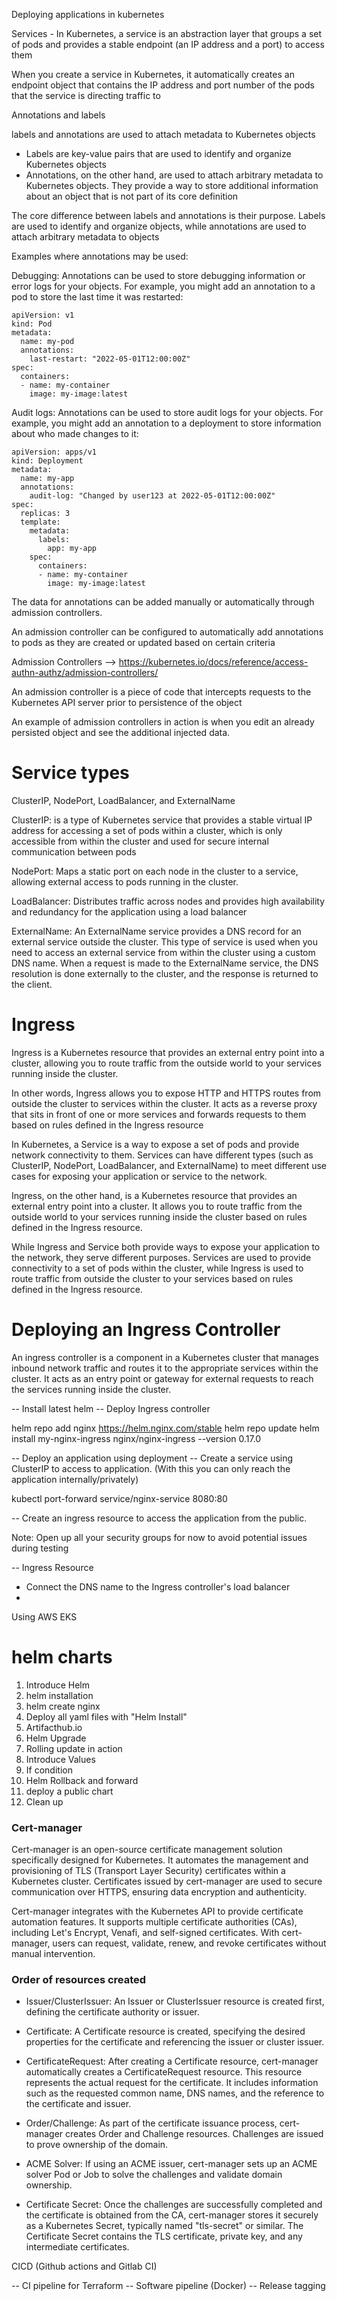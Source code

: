 Deploying applications in kubernetes

Services - In Kubernetes, a service is an abstraction layer that groups a set of pods and provides a stable endpoint (an IP address and a port) to access them

When you create a service in Kubernetes, it automatically creates an endpoint object that contains the IP address and port number of the pods that the service is directing traffic to


Annotations and labels 

labels and annotations are used to attach metadata to Kubernetes objects

- Labels are key-value pairs that are used to identify and organize Kubernetes objects
- Annotations, on the other hand, are used to attach arbitrary metadata to Kubernetes objects. They provide a way to store additional information about an object that is not part of its core definition


The core difference between labels and annotations is their purpose. Labels are used to identify and organize objects, while annotations are used to attach arbitrary metadata to objects

Examples where annotations may be used:

Debugging: Annotations can be used to store debugging information or error logs for your objects. For example, you might add an annotation to a pod to store the last time it was restarted:

```
apiVersion: v1
kind: Pod
metadata:
  name: my-pod
  annotations:
    last-restart: "2022-05-01T12:00:00Z"
spec:
  containers:
  - name: my-container
    image: my-image:latest
```

Audit logs: Annotations can be used to store audit logs for your objects. For example, you might add an annotation to a deployment to store information about who made changes to it:

```
apiVersion: apps/v1
kind: Deployment
metadata:
  name: my-app
  annotations:
    audit-log: "Changed by user123 at 2022-05-01T12:00:00Z"
spec:
  replicas: 3
  template:
    metadata:
      labels:
        app: my-app
    spec:
      containers:
      - name: my-container
        image: my-image:latest
```

The data for annotations can be added manually or automatically through admission controllers.

An admission controller can be configured to automatically add annotations to pods as they are created or updated based on certain criteria

Admission Controllers --> https://kubernetes.io/docs/reference/access-authn-authz/admission-controllers/

An admission controller is a piece of code that intercepts requests to the Kubernetes API server prior to persistence of the object

An example of admission controllers in action is when you edit an already persisted object and see the additional injected data.


# Service types

ClusterIP, NodePort, LoadBalancer, and ExternalName

ClusterIP: is a type of Kubernetes service that provides a stable virtual IP address for accessing a set of pods within a cluster, which is only accessible from within the cluster and used for secure internal communication between pods


NodePort: Maps a static port on each node in the cluster to a service, allowing external access to pods running in the cluster.

LoadBalancer: Distributes traffic across nodes and provides high availability and redundancy for the application using a load balancer

ExternalName: An ExternalName service provides a DNS record for an external service outside the cluster. This type of service is used when you need to access an external service from within the cluster using a custom DNS name. When a request is made to the ExternalName service, the DNS resolution is done externally to the cluster, and the response is returned to the client.

# Ingress

Ingress is a Kubernetes resource that provides an external entry point into a cluster, allowing you to route traffic from the outside world to your services running inside the cluster.

In other words, Ingress allows you to expose HTTP and HTTPS routes from outside the cluster to services within the cluster. It acts as a reverse proxy that sits in front of one or more services and forwards requests to them based on rules defined in the Ingress resource

In Kubernetes, a Service is a way to expose a set of pods and provide network connectivity to them. Services can have different types (such as ClusterIP, NodePort, LoadBalancer, and ExternalName) to meet different use cases for exposing your application or service to the network.

Ingress, on the other hand, is a Kubernetes resource that provides an external entry point into a cluster. It allows you to route traffic from the outside world to your services running inside the cluster based on rules defined in the Ingress resource.

While Ingress and Service both provide ways to expose your application to the network, they serve different purposes. Services are used to provide connectivity to a set of pods within the cluster, while Ingress is used to route traffic from outside the cluster to your services based on rules defined in the Ingress resource.


# Deploying an Ingress Controller 
An ingress controller is a component in a Kubernetes cluster that manages inbound network traffic and routes it to the appropriate services within the cluster. It acts as an entry point or gateway for external requests to reach the services running inside the cluster.


-- Install latest helm 
-- Deploy Ingress controller

helm repo add nginx https://helm.nginx.com/stable
helm repo update
helm install my-nginx-ingress nginx/nginx-ingress --version 0.17.0

-- Deploy an application using deployment
-- Create a service using ClusterIP to access to application. (With this you can only reach the application internally/privately)

kubectl port-forward service/nginx-service 8080:80

-- Create an ingress resource to access the application from the public.

Note: Open up all your security groups for now to avoid potential issues during testing

-- Ingress Resource

- Connect the DNS name to the Ingress controller's load balancer 
- 

Using AWS EKS 



# helm charts

1. Introduce Helm 
2. helm installation 
3. helm create nginx
4. Deploy all yaml files with "Helm Install"
5. Artifacthub.io 
6. Helm Upgrade
7. Rolling update in action
8. Introduce Values 
9. If condition
10. Helm Rollback and forward
11. deploy a public chart
12. Clean up

### Cert-manager 
Cert-manager is an open-source certificate management solution specifically designed for Kubernetes. It automates the management and provisioning of TLS (Transport Layer Security) certificates within a Kubernetes cluster. Certificates issued by cert-manager are used to secure communication over HTTPS, ensuring data encryption and authenticity.

Cert-manager integrates with the Kubernetes API to provide certificate automation features. It supports multiple certificate authorities (CAs), including Let's Encrypt, Venafi, and self-signed certificates. With cert-manager, users can request, validate, renew, and revoke certificates without manual intervention.

### Order of resources created 

- Issuer/ClusterIssuer: An Issuer or ClusterIssuer resource is created first, defining the certificate authority or issuer.

- Certificate: A Certificate resource is created, specifying the desired properties for the certificate and referencing the issuer or cluster issuer.

- CertificateRequest: After creating a Certificate resource, cert-manager automatically creates a CertificateRequest resource. This resource represents the actual request for the certificate. It includes information such as the requested common name, DNS names, and the reference to the certificate and issuer.

- Order/Challenge: As part of the certificate issuance process, cert-manager creates Order and Challenge resources. Challenges are issued to prove ownership of the domain.

- ACME Solver: If using an ACME issuer, cert-manager sets up an ACME solver Pod or Job to solve the challenges and validate domain ownership.

- Certificate Secret: Once the challenges are successfully completed and the certificate is obtained from the CA, cert-manager stores it securely as a Kubernetes Secret, typically named "tls-secret" or similar. The Certificate Secret contains the TLS certificate, private key, and any intermediate certificates.


CICD (Github actions and Gitlab CI)

-- CI pipeline for Terraform 
-- Software pipeline (Docker)
-- Release tagging
